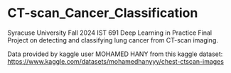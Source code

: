 # CT-scan_Cancer_Classification
Syracuse University Fall 2024 IST 691 Deep Learning in Practice Final Project on detecting and classifying lung cancer from CT-scan imaging. 

Data provided by kaggle user MOHAMED HANY from this kaggle dataset: https://www.kaggle.com/datasets/mohamedhanyyy/chest-ctscan-images
